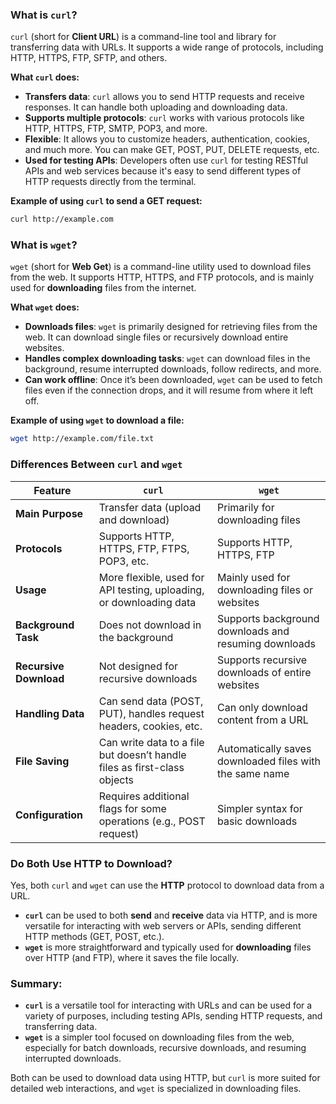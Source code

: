 ### **What is `curl`?**

`curl` (short for **Client URL**) is a command-line tool and library for transferring data with URLs. It supports a wide range of protocols, including HTTP, HTTPS, FTP, SFTP, and others. 

**What `curl` does:**
- **Transfers data**: `curl` allows you to send HTTP requests and receive responses. It can handle both uploading and downloading data.
- **Supports multiple protocols**: `curl` works with various protocols like HTTP, HTTPS, FTP, SMTP, POP3, and more.
- **Flexible**: It allows you to customize headers, authentication, cookies, and much more. You can make GET, POST, PUT, DELETE requests, etc.
- **Used for testing APIs**: Developers often use `curl` for testing RESTful APIs and web services because it's easy to send different types of HTTP requests directly from the terminal.

**Example of using `curl` to send a GET request:**
```bash
curl http://example.com
```

### **What is `wget`?**

`wget` (short for **Web Get**) is a command-line utility used to download files from the web. It supports HTTP, HTTPS, and FTP protocols, and is mainly used for **downloading** files from the internet. 

**What `wget` does:**
- **Downloads files**: `wget` is primarily designed for retrieving files from the web. It can download single files or recursively download entire websites.
- **Handles complex downloading tasks**: `wget` can download files in the background, resume interrupted downloads, follow redirects, and more.
- **Can work offline**: Once it’s been downloaded, `wget` can be used to fetch files even if the connection drops, and it will resume from where it left off.

**Example of using `wget` to download a file:**
```bash
wget http://example.com/file.txt
```

### **Differences Between `curl` and `wget`**

| Feature           | **`curl`**                                 | **`wget`**                             |
|-------------------|--------------------------------------------|----------------------------------------|
| **Main Purpose**  | Transfer data (upload and download)        | Primarily for downloading files       |
| **Protocols**     | Supports HTTP, HTTPS, FTP, FTPS, POP3, etc. | Supports HTTP, HTTPS, FTP             |
| **Usage**         | More flexible, used for API testing, uploading, or downloading data | Mainly used for downloading files or websites |
| **Background Task** | Does not download in the background       | Supports background downloads and resuming downloads |
| **Recursive Download** | Not designed for recursive downloads     | Supports recursive downloads of entire websites |
| **Handling Data** | Can send data (POST, PUT), handles request headers, cookies, etc. | Can only download content from a URL |
| **File Saving**   | Can write data to a file but doesn’t handle files as first-class objects | Automatically saves downloaded files with the same name |
| **Configuration** | Requires additional flags for some operations (e.g., POST request) | Simpler syntax for basic downloads |

### **Do Both Use HTTP to Download?**

Yes, both `curl` and `wget` can use the **HTTP** protocol to download data from a URL.

- **`curl`** can be used to both **send** and **receive** data via HTTP, and is more versatile for interacting with web servers or APIs, sending different HTTP methods (GET, POST, etc.).
- **`wget`** is more straightforward and typically used for **downloading** files over HTTP (and FTP), where it saves the file locally.

### **Summary:**

- **`curl`** is a versatile tool for interacting with URLs and can be used for a variety of purposes, including testing APIs, sending HTTP requests, and transferring data.
- **`wget`** is a simpler tool focused on downloading files from the web, especially for batch downloads, recursive downloads, and resuming interrupted downloads.

Both can be used to download data using HTTP, but `curl` is more suited for detailed web interactions, and `wget` is specialized in downloading files.
